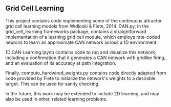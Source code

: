 ## Grid Cell Learning

This project contains code implementing some of the continuous attractor
grid cell learning models from Widloski & Fiete, 2014.  CAN.py, in the
grid_cell_learning frameworks package, contains a straightforward implementation
of a learning grid cell module, which employs rate-coded neurons to learn an
approximate CAN network across a 1D environment.

1D CAN Learning.ipynb contains code to run and visualize this network, including
a confirmation that it generates a CAN network with gridlike firing, and an
evaluation of its accuracy at path integration.

Finally, compute_hardwired_weights.py contains code directly adapted from
code provided by Fiete to initialize the network's weights to a desirable
target.  This can be used for sanity checking.

In the future, this work may be extended to include 2D learning, and may also
be used in other, related learning problems.
